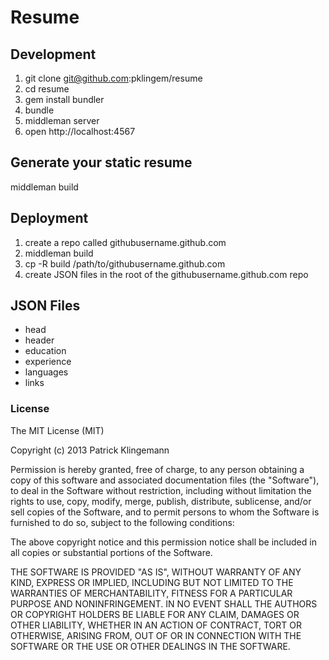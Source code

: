 # Resume

## Development

1.  git clone git@github.com:pklingem/resume
2.  cd resume
3.  gem install bundler
4.  bundle
5.  middleman server
6.  open http://localhost:4567

## Generate your static resume

middleman build

## Deployment

1.  create a repo called githubusername.github.com
2.  middleman build
3.  cp -R build /path/to/githubusername.github.com
4.  create JSON files in the root of the githubusername.github.com repo

## JSON Files

*  head
*  header
*  education
*  experience
*  languages
*  links

### License

The MIT License (MIT)

Copyright (c) 2013 Patrick Klingemann

Permission is hereby granted, free of charge, to any person obtaining a
copy of this software and associated documentation files (the
"Software"), to deal in the Software without restriction, including
without limitation the rights to use, copy, modify, merge, publish,
distribute, sublicense, and/or sell copies of the Software, and to
permit persons to whom the Software is furnished to do so, subject to
the following conditions:

The above copyright notice and this permission notice shall be included
in all copies or substantial portions of the Software.

THE SOFTWARE IS PROVIDED "AS IS", WITHOUT WARRANTY OF ANY KIND, EXPRESS
OR IMPLIED, INCLUDING BUT NOT LIMITED TO THE WARRANTIES OF
MERCHANTABILITY, FITNESS FOR A PARTICULAR PURPOSE AND NONINFRINGEMENT.
IN NO EVENT SHALL THE AUTHORS OR COPYRIGHT HOLDERS BE LIABLE FOR ANY
CLAIM, DAMAGES OR OTHER LIABILITY, WHETHER IN AN ACTION OF CONTRACT,
TORT OR OTHERWISE, ARISING FROM, OUT OF OR IN CONNECTION WITH THE
SOFTWARE OR THE USE OR OTHER DEALINGS IN THE SOFTWARE.
